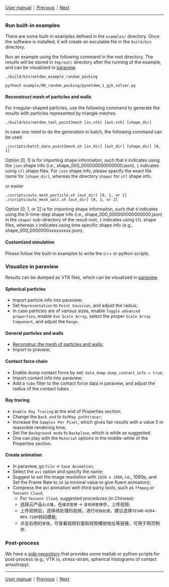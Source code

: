 ###

[User manual](user_manual.md)
┊ [Previous](installation.md)
┊ [Next](paraview_rendering.md)

-------

### Run built-in examples

There are some built-in examples defined in the ``examples/`` directory. Once the software is installed, it will create an excutable file in the ``build/bin`` directory. 

Run an example using the following command in the root directory. The results will be stored in ``tmp/out/`` directory after the running of the example, and can be visualized in [paraview](https://www.paraview.org).

```
./build/bin/netdem_example_random_packing
```
  
```
python3 example/00_random_packing/pynetdem_1_gjk_solver.py
```

#### <a name="recon_mesh_ref"></a>Reconstruct mesh of particles and walls

For irregular-shaped particles, use the following command to generate the results with particles represented by triangle meshes.

```
./build/bin/netdem_tool_point2mesh [in.vtk] [out.vtk] [shape_dir]
```

In case one need to do the generation in batch, the following command can be used

```
./scripts/batch_data_point2mesh.sh [in_dir] [out_dir] [shape_dir] [0, 1]
```

Option [0, 1] is for importing shape informaiton, such that ``0`` indicates using the ``json`` shape info (i.e., shape_000_000000000000000.json), ``1`` indicates using ``stl`` shape files. For ``json`` shape info, please specify the exact file name for ``[shape_dir]``, whereas the directory ``shape/`` for ``stl`` shape info.

or easier

```        
./scripts/auto_mesh_particle.sh [out_dir] [0, 1, or 2]
./scripts/auto_mesh_wall.sh [out_dir] [0, 1, or 2]
```

Option [0, 1, or 2] is for importing shape informaiton, such that ``0`` indicates using the 0-time-step shape info (i.e., shape_000_000000000000000.json) in the ``shape/`` sub-directory of the result root, ``1`` indicates using ``STL`` shape files, whereas ``2`` indicates using time specific shape info (e.g., shape_000_0000000xxxxxxxxx.json). 

#### Customized simulation

Please follow the built-in examples to write the c++ or python scripts.

### Visualize in paraview

Results can be dumped as VTK files, which can be visualized in [paraview](https://www.paraview.org/).

#### Spherical particles

- Import particle info into paraview;
- Set ``Representation`` to ``Point Gaussian``, and adjust the radius;
- In case particles are of various sizes, enable ``Toggle advanced properties``, enable ``Use Scale Array``, select the proper ``Scale Array Component``, and adjust the ``Range``.

#### General particles and walls

- [Reconstruc the mesh of particles and walls](#recon_mesh_ref);
- Import to praview;

#### Contact force chain

- Enable dump contact force by set: ``data_dump.dump_contact_info = true``;
- Import contact info into paraview;
- Add a ``tube`` filter to the contact force data in paraview, and adjust the radius of the contact tubes.

#### Ray tracing

- ``Enable Ray Tracing`` at the end of Properties section;
- Change the ``Back end`` to ``OsPRay pathtracer``;
- Increase the ``Samples Per Pixel``, which gives fair results with a value 5 in reasonble rendering time;
- Set the ``Background mode`` to ``Backplase``, which is while as suggested.
- One can play with the ``Material`` options in the middle-while of the Properties section.

#### Create animation

- In paraview, go ``File`` &rarr; ``Save Animation``;
- Select the ``avi`` option and specify the name;
- Suggest to set the image resolution with ``1920 x 1080``, i.e., 1080p, and Set the Frame Rate to ``24`` (a minimal value to give fluent animation);
- Compress the avi animation with third-party tools, such as ``ffmpeg`` or ``Tencent Cloud``;
    - For ``Tencent Cloud``, suggested procedures (in Chinese):
    - 选择云产品``云点播``，在``媒资管理`` &rarr; ``音视频管理``中，上传视频;
    - 上传视频后，选择待处理的视频，进行``视频处理``，建议选择``TESHD-H264-MP4-720P``转码模板;
    - 点击右侧的``管理``，可查看视频封面和视频播放地址等链接，可用于网页制作.

### Post-process

We have a [side-repository](https://github.com/apaam/postprocess_scripts) that provides some matlab or python scripts for post-process (e.g., VTK io, stress-strain, spherical histograms of contact anisotropy).

-------

[User manual](user_manual.md)
┊ [Previous](installation.md)
┊ [Next](paraview_rendering.md)